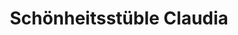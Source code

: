---
title: "Schönheitsstüble Claudia"
url: /stuttgart/schoenheitsstueble-claudia/
shop: Kosmetik
---